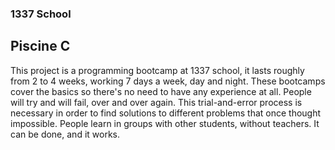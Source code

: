 ### 1337 School
## Piscine C

This project is a programming bootcamp at 1337 school, it lasts roughly from 2 to 4 weeks, working 7 days a week, day and night.
These bootcamps cover the basics so there's no need to have any experience at
all. People will try and will fail, over and over again. This trial-and-error
process is necessary in order to find solutions to different problems that once thought
impossible. People learn in groups with other
students, without teachers. It can be done, and it works.


